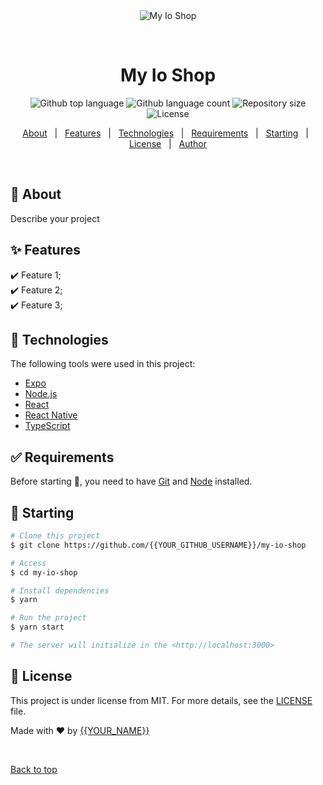 <div align="center" id="top"> 
  <img src="./.github/app.gif" alt="My Io Shop" />

  &#xa0;

  <!-- <a href="https://myioshop.netlify.app">Demo</a> -->
</div>

<h1 align="center">My Io Shop</h1>

<p align="center">
  <img alt="Github top language" src="https://img.shields.io/github/languages/top/{{YOUR_GITHUB_USERNAME}}/my-io-shop?color=56BEB8">

  <img alt="Github language count" src="https://img.shields.io/github/languages/count/{{YOUR_GITHUB_USERNAME}}/my-io-shop?color=56BEB8">

  <img alt="Repository size" src="https://img.shields.io/github/repo-size/{{YOUR_GITHUB_USERNAME}}/my-io-shop?color=56BEB8">

  <img alt="License" src="https://img.shields.io/github/license/{{YOUR_GITHUB_USERNAME}}/my-io-shop?color=56BEB8">

  <!-- <img alt="Github issues" src="https://img.shields.io/github/issues/{{YOUR_GITHUB_USERNAME}}/my-io-shop?color=56BEB8" /> -->

  <!-- <img alt="Github forks" src="https://img.shields.io/github/forks/{{YOUR_GITHUB_USERNAME}}/my-io-shop?color=56BEB8" /> -->

  <!-- <img alt="Github stars" src="https://img.shields.io/github/stars/{{YOUR_GITHUB_USERNAME}}/my-io-shop?color=56BEB8" /> -->
</p>

<!-- Status -->

<!-- <h4 align="center"> 
	🚧  My Io Shop 🚀 Under construction...  🚧
</h4> 

<hr> -->

<p align="center">
  <a href="#dart-about">About</a> &#xa0; | &#xa0; 
  <a href="#sparkles-features">Features</a> &#xa0; | &#xa0;
  <a href="#rocket-technologies">Technologies</a> &#xa0; | &#xa0;
  <a href="#white_check_mark-requirements">Requirements</a> &#xa0; | &#xa0;
  <a href="#checkered_flag-starting">Starting</a> &#xa0; | &#xa0;
  <a href="#memo-license">License</a> &#xa0; | &#xa0;
  <a href="https://github.com/{{YOUR_GITHUB_USERNAME}}" target="_blank">Author</a>
</p>

<br>

## :dart: About ##

Describe your project

## :sparkles: Features ##

:heavy_check_mark: Feature 1;\
:heavy_check_mark: Feature 2;\
:heavy_check_mark: Feature 3;

## :rocket: Technologies ##

The following tools were used in this project:

- [Expo](https://expo.io/)
- [Node.js](https://nodejs.org/en/)
- [React](https://pt-br.reactjs.org/)
- [React Native](https://reactnative.dev/)
- [TypeScript](https://www.typescriptlang.org/)

## :white_check_mark: Requirements ##

Before starting :checkered_flag:, you need to have [Git](https://git-scm.com) and [Node](https://nodejs.org/en/) installed.

## :checkered_flag: Starting ##

```bash
# Clone this project
$ git clone https://github.com/{{YOUR_GITHUB_USERNAME}}/my-io-shop

# Access
$ cd my-io-shop

# Install dependencies
$ yarn

# Run the project
$ yarn start

# The server will initialize in the <http://localhost:3000>
```

## :memo: License ##

This project is under license from MIT. For more details, see the [LICENSE](LICENSE.md) file.


Made with :heart: by <a href="https://github.com/{{YOUR_GITHUB_USERNAME}}" target="_blank">{{YOUR_NAME}}</a>

&#xa0;

<a href="#top">Back to top</a>
